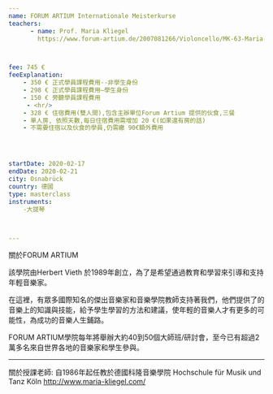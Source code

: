 ```yaml
---
name: FORUM ARTIUM Internationale Meisterkurse
teachers:
      - name: Prof. Maria Kliegel
        https://www.forum-artium.de/2007081266/Violoncello/MK-63-Maria-Kliegel.html



fee: 745 €
feeExplanation: 
    - 350 € 正式學員課程費用--非學生身份
    - 298 € 正式學員課程費用—學生身份
    - 150 € 旁聽學員課程費用
     - <hr/>
    - 328 € 住宿費用(雙人間),包含主辦單位Forum Artium 提供的伙食,三餐
    - 單人房, 依照天數,每日住宿費用需增加 20 €(如果還有房的話) 
    - 不需要住宿以及伙食的學員,仍需繳 90€額外費用 




startDate: 2020-02-17
endDate: 2020-02-21
city: Osnabrück
country: 德國
type: masterclass
instruments:
    -大提琴


   
---
```

關於FORUM ARTIUM


該學院由Herbert Vieth 於1989年創立，為了是希望通過教育和學習來引導和支持年輕音樂家。

在這裡，有眾多國際知名的傑出音樂家和音樂學院教師支持著我們，他們提供了的音樂上的知識與技能，給予學生學習的方法和建議，使年輕的音樂人才有更多的可能性，為成功的音樂人生鋪路。

FORUM ARTIUM學院每年將舉辦大約40到50個大師班/研討會，至今已有超過2萬多名來自世界各地的音樂家和學生參與。

<hr/>


關於授課老師:
自1986年起任教於德國科隆音樂學院 Hochschule für Musik und Tanz Köln
http://www.maria-kliegel.com/

